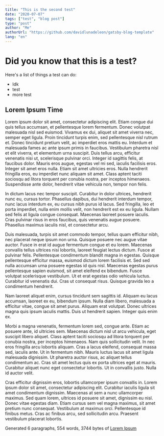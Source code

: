 ```yaml
---
title: "This is the second test"
date: "2020-07-07"
tags: ["test", "blog post"]
type: "post"
author: "Me"
authorUrl: "https://github.com/davidlunadeleon/gatsby-blog-template"
lang: "en"
---
```


# Did you know that this is a test?

Here's a list of things a test can do:

-   Idk
-   test
-   more test

## Lorem Ipsum Time

Lorem ipsum dolor sit amet, consectetur adipiscing elit. Etiam congue dui quis tellus accumsan, et pellentesque lorem fermentum. Donec volutpat malesuada nisl sed euismod. Vivamus ex dui, aliquet sit amet viverra nec, semper eget ligula. Proin tincidunt turpis enim, sed pellentesque nisl rutrum et. Donec tincidunt pretium velit, ac imperdiet eros mattis eu. Interdum et malesuada fames ac ante ipsum primis in faucibus. Vestibulum pharetra nisl et elit viverra, et elementum urna suscipit. Duis tellus arcu, efficitur venenatis nisi ut, scelerisque pulvinar orci. Integer id sagittis felis, at faucibus dolor. Mauris eros augue, egestas vel mi sed, iaculis facilisis eros. Integer sit amet eros nulla. Etiam sit amet ultricies eros. Nulla hendrerit fringilla eros, eu imperdiet nunc aliquam sit amet. Class aptent taciti sociosqu ad litora torquent per conubia nostra, per inceptos himenaeos. Suspendisse ante dolor, hendrerit vitae vehicula non, tempor non felis.

In dictum lacus nec tempor suscipit. Curabitur in dolor ultrices, hendrerit nunc eu, cursus tortor. Phasellus dapibus, dui hendrerit interdum tempor, nunc lacus interdum ex, eu cursus nibh purus id lacus. Sed fringilla, leo et porta imperdiet, nulla enim mollis velit, non hendrerit est ex eu ligula. Nullam sed felis at ligula congue consequat. Maecenas laoreet posuere iaculis. Cras pulvinar risus in eros faucibus, quis venenatis augue posuere. Phasellus maximus iaculis nisl, et consectetur arcu.

Duis malesuada, turpis sit amet commodo tempor, tellus quam efficitur nibh, nec placerat neque ipsum non urna. Quisque posuere nec augue vitae auctor. Fusce in erat id augue fermentum congue et eu lorem. Maecenas convallis tellus ultrices nisi lobortis, laoreet feugiat lectus dictum. Fusce at pulvinar felis. Pellentesque condimentum blandit magna in egestas. Quisque pellentesque efficitur massa, euismod dictum lorem facilisis et. Sed sed nulla accumsan urna posuere egestas id quis nisl. Maecenas egestas purus pellentesque sapien euismod, sit amet eleifend ex bibendum. Fusce volutpat scelerisque vestibulum. Ut et erat egestas odio vehicula luctus. Curabitur id venenatis dui. Cras ut consequat risus. Quisque gravida leo a condimentum hendrerit.

Nam laoreet aliquet enim, cursus tincidunt sem sagittis id. Aliquam eu lacus accumsan, laoreet ex eu, bibendum ipsum. Nulla diam libero, malesuada a efficitur vitae, congue sit amet purus. Aliquam erat volutpat. Donec ultrices magna quis ipsum iaculis mattis. Duis ut hendrerit sapien. Integer quis enim ex.

Morbi a magna venenatis, fermentum lorem sed, congue ante. Etiam ac posuere ante, id ultricies sem. Maecenas dictum nisl ut arcu vehicula, eget suscipit libero aliquet. Class aptent taciti sociosqu ad litora torquent per conubia nostra, per inceptos himenaeos. Nam quis sollicitudin velit. In nec eros fringilla arcu lobortis aliquam. Cras a lacus eleifend, consequat massa sed, iaculis ante. Ut in fermentum nibh. Mauris luctus lacus sit amet ligula malesuada dignissim. Ut pharetra auctor risus, ac aliquet tellus condimentum ac. Cras sit amet lectus quis ex porta ultrices eget at mauris. Curabitur aliquet nunc eget consectetur lobortis. Ut in convallis justo. Nulla id auctor velit.

Cras efficitur dignissim eros, lobortis ullamcorper ipsum convallis in. Lorem ipsum dolor sit amet, consectetur adipiscing elit. Curabitur iaculis ligula sit amet condimentum dignissim. Maecenas at sem a nunc ullamcorper maximus. Sed quam lorem, ultrices id posuere sit amet, dignissim eu nisl. Donec vitae egestas diam. Etiam cursus sem vel magna maximus, sit amet pretium nunc consequat. Vestibulum at maximus orci. Pellentesque id finibus metus. Cras ac finibus arcu, sed sollicitudin arcu. Praesent vestibulum placerat lobortis.

Generated 6 paragraphs, 554 words, 3744 bytes of [Lorem Ipsum](https://www.lipsum.com/)

